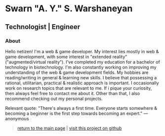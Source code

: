 # Swarn "A. Y." S. Warshaneyan

## Technologist | Engineer

### About

Hello netizen! I'm a web & game developer. My interest lies mostly in web & game development, with some interest in "extended reality" ("augmented/virtual reality"). I've completed my education for a bachelor of technology in biotechnology. I'm also constantly working on improving my understanding of the web & game development fields. My hobbies are reading/writing in general & learning new skills. I believe that possessing a rational, utilitarian, practical & realistic approach is important. I occasionally work on research topics that are relevant to me. If i pique your curiosity, then always feel free to contact me about it. Other than that, I also recommend checking out my personal projects.

Relevant quote:
"There's always a first time. Everyone starts somewhere & becoming a beginner is the first step towards becoming an expert."
— anonymous

> [return to the main page](https://ahiyantra.github.io)
> |
> [visit this project on github](https://github.com/ahiyantra/ahiyantra)
